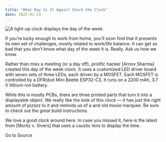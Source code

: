 ```yaml
---
title: "What Day Is It Again? Check the Clock"
date: 2025-01-23
---
```


![A light-up clock displays the day of the week.](https://hackaday.com/wp-content/uploads/2025/01/day-clock-800.jpg?w=800)

If you’re lucky enough to work from home, you’ll soon find that it presents its own set of challenges, mostly related to work/life balance. It can get so bad that you don’t know what day of the week it is. Really. Ask us how we know.

Rather than miss a meeting (or a day off), prolific hacker \[Arnov Sharma\] created this day of the week clock. It uses a customized LED driver board with seven sets of three LEDs, each driven by a MOSFET. Each MOSFET is controlled by a DFRobot Mini Beetle ESP32-C3. It runs on a 2200 mAh, 3.7 V lithium-ion battery.

While this is mostly PCBs, there are three printed parts that turn it into a displayable object. We really like the look of this clock — it has just the right amount of pizazz to it and reminds us of a and old movie marquee. Be sure to check out the great build instructions.

We love a good clock around here. In case you missed it, here is the latest from \[Moritz v. Sivers\] that uses a caustic lens to display the time.

Go to Source
